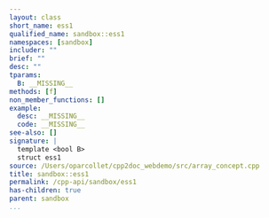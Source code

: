 ```yaml
---
layout: class
short_name: ess1
qualified_name: sandbox::ess1
namespaces: [sandbox]
includer: ""
brief: ""
desc: ""
tparams:
  B: __MISSING__
methods: [f]
non_member_functions: []
example:
  desc: __MISSING__
  code: __MISSING__
see-also: []
signature: |
  template <bool B> 
  struct ess1
source: /Users/oparcollet/cpp2doc_webdemo/src/array_concept.cpp
title: sandbox::ess1
permalink: /cpp-api/sandbox/ess1
has-children: true
parent: sandbox
...
```



